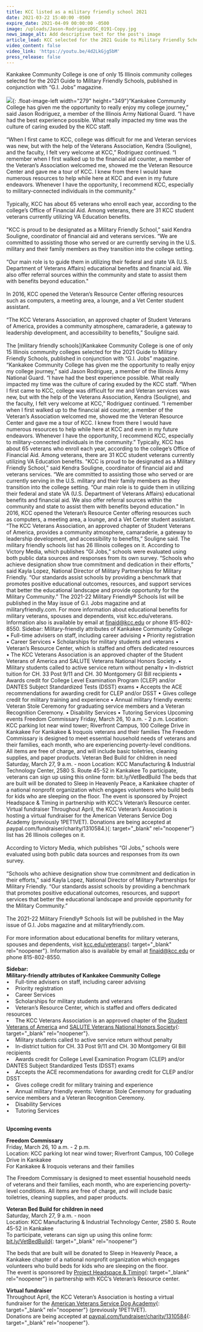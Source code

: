 ```yaml
---
title: KCC listed as a military friendly school 2021
date: 2021-03-22 15:40:00 -0500
expire_date: 2021-04-09 00:00:00 -0500
image: /uploads/Jason-RodriguezDSC_0191-Copy.jpg
news_image_alt: Add descriptive text for the post's image
article_lead: KCC selected for the 2021 Guide to Military Friendly Schools
video_content: false
video_link: 'https://youtu.be/4d2LkGjg5bM'
press_release: false
---
```

Kankakee Community College is one of only 15 Illinois community colleges selected for the 2021 Guide to Military Friendly Schools, published in conjunction with “G.I. Jobs” magazine.<br><br>![](/uploads/Jason_RodriguezDSC_0202-Copy.jpg){: .float-image-left width="279" height="349"}“Kankakee Community College has given me the opportunity to really enjoy my college journey,” said Jason Rodriguez, a member of the Illinois Army National Guard. “I have had the best experience possible. What really impacted my time was the culture of caring exuded by the KCC staff. &nbsp;<br><br>“When I first came to KCC, college was difficult for me and Veteran services was new, but with the help of the Veterans Association, Kendra (Souligne), and the faculty, I felt very welcome at KCC,” Rodriguez continued. “I remember when I first walked up to the financial aid counter, a member of the Veteran’s Association welcomed me, showed me the Veteran Resource Center and gave me a tour of KCC. I knew from there I would have numerous resources to help while here at KCC and even in my future endeavors. Whenever I have the opportunity, I recommend KCC, especially to military-connected individuals in the community.”<br><br>Typically, KCC has about 65 veterans who enroll each year, according to the college’s Office of Financial Aid. Among veterans, there are 31 KCC student veterans currently utilizing VA Education benefits.&nbsp;<br><br>"KCC is proud to be designated as a Military Friendly School,” said Kendra Souligne, coordinator of financial aid and veterans services. “We are committed to assisting those who served or are currently serving in the U.S. military and their family members as they transition into the college setting.<br><br>“Our main role is to guide them in utilizing their federal and state VA (U.S. Department of Veterans Affairs) educational benefits and financial aid. We also offer referral sources within the community and state to assist them with benefits beyond education."<br><br>In 2016, KCC opened the Veteran’s Resource Center offering resources such as computers, a meeting area, a lounge, and a Vet Center student assistant.<br><br>“The KCC Veterans Association, an approved chapter of Student Veterans of America, provides a community atmosphere, camaraderie, a gateway to leadership development, and accessibility to benefits,” Souligne said.&nbsp;<br><br>The [military friendly schools](Kankakee Community College is one of only 15 Illinois community colleges selected for the 2021 Guide to Military Friendly Schools, published in conjunction with “G.I. Jobs” magazine. “Kankakee Community College has given me the opportunity to really enjoy my college journey,” said Jason Rodriguez, a member of the Illinois Army National Guard. “I have had the best experience possible. What really impacted my time was the culture of caring exuded by the KCC staff.   “When I first came to KCC, college was difficult for me and Veteran services was new, but with the help of the Veterans Association, Kendra &#40;Souligne&#41;, and the faculty, I felt very welcome at KCC,” Rodriguez continued. “I remember when I first walked up to the financial aid counter, a member of the Veteran’s Association welcomed me, showed me the Veteran Resource Center and gave me a tour of KCC. I knew from there I would have numerous resources to help while here at KCC and even in my future endeavors. Whenever I have the opportunity, I recommend KCC, especially to military-connected individuals in the community.” Typically, KCC has about 65 veterans who enroll each year, according to the college’s Office of Financial Aid. Among veterans, there are 31 KCC student veterans currently utilizing VA Education benefits.  &quot;KCC is proud to be designated as a Military Friendly School,” said Kendra Souligne, coordinator of financial aid and veterans services. “We are committed to assisting those who served or are currently serving in the U.S. military and their family members as they transition into the college setting. “Our main role is to guide them in utilizing their federal and state VA &#40;U.S. Department of Veterans Affairs&#41; educational benefits and financial aid. We also offer referral sources within the community and state to assist them with benefits beyond education.&quot; In 2016, KCC opened the Veteran’s Resource Center offering resources such as computers, a meeting area, a lounge, and a Vet Center student assistant. “The KCC Veterans Association, an approved chapter of Student Veterans of America, provides a community atmosphere, camaraderie, a gateway to leadership development, and accessibility to benefits,” Souligne said.  The military friendly schools list has 26 Illinois colleges on it.  According to Victory Media, which publishes “GI Jobs,” schools were evaluated using both public data sources and responses from its own survey. “Schools who achieve designation show true commitment and dedication in their efforts,” said Kayla Lopez, National Director of Military Partnerships for Military Friendly. “Our standards assist schools by providing a benchmark that promotes positive educational outcomes, resources, and support services that better the educational landscape and provide opportunity for the Military Community.” The 2021-22 Military Friendly® Schools list will be published in the May issue of G.I. Jobs magazine and at militaryfriendly.com. For more information about educational benefits for military veterans, spouses and dependents, visit kcc.edu/veterans. Information also is available by email at finaid@kcc.edu or phone 815-802-8550.  Sidebar:  Military-friendly attributes of Kankakee Community College •	Full-time advisers on staff, including career advising •	Priority registration •	Career Services •	Scholarships for military students and veterans •	Veteran’s Resource Center, which is staffed and offers dedicated resources •	The KCC Veterans Association is an approved chapter of the Student Veterans of America and SALUTE Veterans National Honors Society. •	Military students called to active service return without penalty  •	In-district tuition for CH. 33 Post 9/11 and CH. 30 Montgomery GI Bill recipients •	Awards credit for College Level Examination Program &#40;CLEP&#41; and/or DANTES Subject Standardized Tests &#40;DSST&#41; exams •	Accepts the ACE recommendations for awarding credit for CLEP and/or DSST  •	Gives college credit for military training and experience •	Annual military friendly events: Veteran Stole Ceremony for graduating service members and a Veteran Recognition Ceremony.  •	Disability Services •	Tutoring Services   Upcoming events  Freedom Commissary Friday, March 26, 10 a.m. - 2 p.m. Location: KCC parking lot near wind tower; Riverfront Campus, 100 College Drive in Kankakee For Kankakee &amp; Iroquois veterans and their families  The Freedom Commissary is designed to meet essential household needs of veterans and their families, each month, who are experiencing poverty-level conditions. All items are free of charge, and will include basic toiletries, cleaning supplies, and paper products.  Veteran Bed Build for children in need Saturday, March 27, 9 a.m. - noon Location: KCC Manufacturing &amp; Industrial Technology Center, 2580 S. Route 45-52 in Kankakee To participate, veterans can sign up using this online form: bit.ly/VetBedBuild  The beds that are built will be donated to Sleep in Heavenly Peace, a Kankakee chapter of a national nonprofit organization which engages volunteers who build beds for kids who are sleeping on the floor. The event is sponsored by Project Headspace &amp; Timing in partnership with KCC’s Veteran’s Resource center.  Virtual fundraiser Throughout April, the KCC Veteran’s Association is hosting a virtual fundraiser for the American Veterans Service Dog Academy &#40;previously 1PET1VET&#41;.  Donations are being accepted at paypal.com/fundraiser/charity/1310584.){: target="_blank" rel="noopener"} list has 26 Illinois colleges on it.&nbsp;<br><br>According to Victory Media, which publishes “GI Jobs,” schools were evaluated using both public data sources and responses from its own survey.<br><br>“Schools who achieve designation show true commitment and dedication in their efforts,” said Kayla Lopez, National Director of Military Partnerships for Military Friendly. “Our standards assist schools by providing a benchmark that promotes positive educational outcomes, resources, and support services that better the educational landscape and provide opportunity for the Military Community.”<br><br>The 2021-22 Military Friendly&reg; Schools list will be published in the May issue of G.I. Jobs magazine and at militaryfriendly.com.<br><br>For more information about educational benefits for military veterans, spouses and dependents, visit [kcc.edu/veterans](mailto:kcc.edu/veterans){: target="_blank" rel="noopener"}. Information also is available by email at [finaid@kcc.edu](mailto:finaid@kcc.edu) or phone 815-802-8550.

**Sidebar:&nbsp;<br>Military-friendly attributes of Kankakee Community College**<br>• &nbsp; &nbsp;Full-time advisers on staff, including career advising<br>• &nbsp; &nbsp;Priority registration<br>• &nbsp; &nbsp;Career Services<br>• &nbsp; &nbsp;Scholarships for military students and veterans<br>• &nbsp; &nbsp;Veteran’s Resource Center, which is staffed and offers dedicated resources<br>• &nbsp; &nbsp;The KCC Veterans Association is an approved chapter of the [Student Veterans of America](https://studentveterans.org/) and [SALUTE Veterans National Honors Society](https://salute.colostate.edu/){: target="_blank" rel="noopener"}.<br>• &nbsp; &nbsp;Military students called to active service return without penalty&nbsp;<br>• &nbsp; &nbsp;In-district tuition for CH. 33 Post 9/11 and CH. 30 Montgomery GI Bill recipients<br>• &nbsp; &nbsp;Awards credit for College Level Examination Program (CLEP) and/or DANTES Subject Standardized Tests (DSST) exams<br>• &nbsp; &nbsp;Accepts the ACE recommendations for awarding credit for CLEP and/or DSST&nbsp;<br>• &nbsp; &nbsp;Gives college credit for military training and experience<br>• &nbsp; &nbsp;Annual military friendly events: Veteran Stole Ceremony for graduating service members and a Veteran Recognition Ceremony.&nbsp;<br>• &nbsp; &nbsp;Disability Services<br>• &nbsp; &nbsp;Tutoring Services

<br>**Upcoming events**

**Freedom Commissary**<br>Friday, March 26, 10 a.m. - 2 p.m.<br>Location: KCC parking lot near wind tower; Riverfront Campus, 100 College Drive in Kankakee<br>For Kankakee & Iroquois veterans and their families

The Freedom Commissary is designed to meet essential household needs of veterans and their families, each month, who are experiencing poverty-level conditions. All items are free of charge, and will include basic toiletries, cleaning supplies, and paper products.

**Veteran Bed Build for children in need**<br>Saturday, March 27, 9 a.m. - noon<br>Location: KCC Manufacturing & Industrial Technology Center, 2580 S. Route 45-52 in Kankakee<br>To participate, veterans can sign up using this online form: [bit.ly/VetBedBuild](https://form.jotform.com/210697311354150?fbclid=IwAR0O4fNcbHJrzGcD4sZ7Net8cSU-Os3UR0V-Uu_aEKkjjQLSUT2DXXJvpqo){: target="_blank" rel="noopener"}

The beds that are built will be donated to Sleep in Heavenly Peace, a Kankakee chapter of a national nonprofit organization which engages volunteers who build beds for kids who are sleeping on the floor.<br>The event is sponsored by [Project Headspace & Timing](http://projectheadspaceandtiming.com/){: target="_blank" rel="noopener"} in partnership with KCC’s Veteran’s Resource center.

**Virtual fundraiser**<br>Throughout April, the KCC Veteran’s Association is hosting a virtual fundraiser for the [American Veterans Service Dog Academy](https://www.avsda.com/){: target="_blank" rel="noopener"} (previously 1PET1VET).&nbsp;<br>Donations are being accepted at [paypal.com/fundraiser/charity/1310584](https://www.paypal.com/fundraiser/charity/1310584){: target="_blank" rel="noopener"}.
